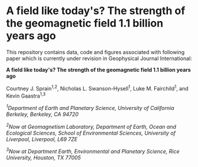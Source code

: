 # A field like today's? The strength of the geomagnetic field 1.1 billion years ago

This repository contains data, code and figures associated with following paper which is currently under revision in Geophysical Journal International:

**A field like today's? The strength of the geomagnetic field 1.1 billion years ago**

Courtney J. Sprain<sup>1,2</sup>, Nicholas L. Swanson-Hysell<sup>1</sup>, Luke M. Fairchild<sup>1</sup>, and Kevin Gaastra<sup>1,3</sup>

*<sup>1</sup>Department of Earth and Planetary Science, University of California Berkeley, Berkeley, CA 94720*

*<sup>2</sup>Now at Geomagnetism Laboratory, Department of Earth, Ocean and Ecological Sciences, School of Environmental Sciences, University of Liverpool, Liverpool, L69 7ZE*

*<sup>3</sup>Now at Department Earth, Environmental and Planetary Science, Rice University, Houston, TX 77005*
